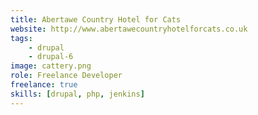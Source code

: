 ```yaml
---
title: Abertawe Country Hotel for Cats
website: http://www.abertawecountryhotelforcats.co.uk
tags:
    - drupal
    - drupal-6
image: cattery.png
role: Freelance Developer
freelance: true
skills: [drupal, php, jenkins]
---
```

